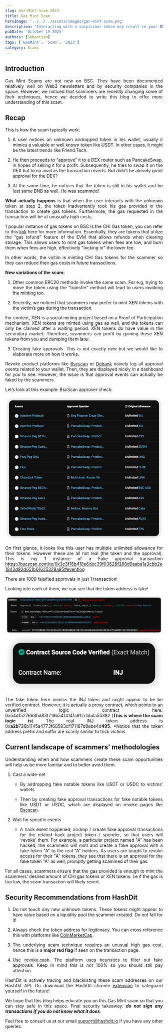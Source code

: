 ```yaml
---
slug: Gas-Mint-Scam-2023
title: Gas Mint Scam
heroImage: '../../../assets/images/gas-mint-scam.png'
description: "Interacting with a suspicious token may result in your BNB funds being stolen! Read more to learn how it happens"
pubDate: 'October 19 2023'
authors: [Sebastian]
tags: ['GasMint', 'Scam', '2023']
category: Scams
---
```

<div align="justify">

## Introduction
Gas Mint Scams are not new on BSC. They have been documented relatively well on Web3 newsletters and by security companies in the space.
However, we noticed that scammers are recently changing some of their techniques, hence we decided to write this blog to offer more understanding of this scam.

## Recap
This is how the scam typically work:
1. A user notices an unknown airdropped token in his wallet, usually it mimics a valuable or well known token like USDT. In other cases, it might be the latest trends like Friend.Tech.
 
2. He then proceeds to “approve” it to a DEX router such as PancakeSwap, in hopes of selling it for a profit. Subsequently, he tries to swap it on the DEX but to no avail as the transaction reverts. But didn’t he already grant approval for the DEX?
 
3. At the same time, he notices that the token is still in his wallet and he lost some BNB as well. He was scammed!

**What actually happens** is that when the user interacts with the unknown token at step 2, the token inadvertently took his gas provided in the transaction to create gas tokens. Furthermore, the gas requested in the transaction will be at unusually high costs.

1 popular instance of gas tokens on BSC is the CHI Gas token, you can refer to this [link](https://blog.1inch.io/everything-you-wanted-to-know-about-chi-gastoken/) here for more information. Essentially, they are tokens that utilize the “gas refund” feature of the EVM that allows refunds when clearing storage. This allows users to mint gas tokens when fees are low, and burn them when fees are high, effectively "locking in" the lower fee.

In other words, the victim is minting CHI Gas tokens for the scammer so they can reduce their gas costs in future transactions.

**New variations of the scam:**
1. Other common ERC20 methods invoke the same scam. For e.g, trying to move the token using the “transfer” method will lead to users invoking the minting too.
 
2. Recently, we noticed that scammers now prefer to mint XEN tokens with the victim’s gas during the transaction.

For context, XEN is a social mining project based on a Proof of Participation mechanism. XEN tokens are minted using gas as well, and the tokens can only be claimed after a waiting period. XEN tokens do have value in the secondary market. Therefore, scammers can profit by gaining these XEN tokens from you and dumping them later.
 
3. Creating fake approvals. This is not exactly new but we would like to elaborate more on how it works. 
  
Revoke product platforms like [Bscscan](https://bscscan.com/tokenapprovalchecker) or [Debank](https://debank.com/) naively log all approval events related to your wallet. Then, they are displayed nicely in a dashboard for you to see.
However, the issue is that approval events can actually be faked by the scammers.
 
Let’s look at this example:
BscScan approver check:

![IMG-1](./images/1.png)

On first glance,
it looks like this user has multiple unlimited allowance for their tokens. However these are all not real (the token and the approval).
This is my 1 instance of a Fake approval transaction
https://bscscan.com/tx/0x3c3f16b418e6dcc39f03628f288d9aaba1a3cbb2e1843d92d651b61625329a95#eventlog 

There are 1000 falsified approvals in just 1 transaction!

Looking into each of them, we can see that the token address is fake!

![IMG-2](./images/2.png)
![IMG-3](./images/3.png)
  
 
The fake token here mimics the INJ token and might appear to be be verified contract. However, it is actually a proxy contract, which points to an unverified logic contract here: 0x54d1527668bd83f719b5414141a912cbbda55382 (**This is where the scam logic is**)
The real INJ token address is 0x**a2b**726b1145a4773f68593cf171187d8ebe4d**495**. *Notice that the token address prefix and suffix are scarily similar to trick victims.

## Current landscape of scammers’ methodologies
Understanding when and how scammers create these scam opportunities will help us be more familiar and to better avoid them.
1. Cast a wide-net

    - By airdropping fake notable tokens like USDT or USDC to victims’ wallets
 
    - Then by creating fake approval transactions for fake notable tokens like USDT or USDC, which are displayed on revoke pages like [Bscscan](https://bscscan.com/tokenapprovalchecker).
 
2. Wait for specific events
    
    - A hack event happened, airdrop / create fake approval transactions for the related hack project token / spender, so that users will ‘revoke’ them. For example, a particular project named "A" has been hacked, the scammers will mint and create a fake approval with a fake token "A" to the real "A" holders. As users are taught to revoke access for their "A" tokens, they see that there is an approval for the fake token "A" as well, promptly getting scammed of their gas.

For all cases, scammers ensure that the gas provided is enough to mint the scammers’ desired amount of CHI gas tokens or XEN tokens. I.e if the gas is too low, the scam transaction will likely revert.

## Security Recommendations from HashDit

1. Do not touch any new unknown tokens. These tokens might appear to have value based on a liquidity pool the scammer created. Do not fall for it!
 
2. Always check the token address for legitimacy. You can cross reference this with platforms like [CoinMarketCap](https://coinmarketcap.com/).
 
3. The underlying scam technique requires an unusual high gas cost, hence this is a **major red flag** if seen on the transaction page.
 
4. Use [revoke.cash](https://revoke.cash/). The platform uses heuristics to filter out fake approvals. Keep in mind this is not 100% so you should still pay attention.
  
HashDit is actively tracing and blacklisting these scam addresses on our HashDit API. Do download the HashDit chrome [extension](https://tinyurl.com/mnsv3f7y) to safeguard yourself in the future!

We hope that this blog helps educate you on this Gas Mint scam so that you can stay safe in this space.
Final security takeaway: ***do not sign any transactions if you do not know what it does***.

Feel free to consult us at our email support@hashdit.io if you have any other queries.
 
</div>
